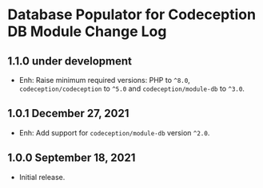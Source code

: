 # Database Populator for Codeception DB Module Change Log

## 1.1.0 under development

- Enh: Raise minimum required versions: PHP to `^8.0`, `codeception/codeception` to `^5.0` and
  `codeception/module-db` to `^3.0`.

## 1.0.1 December 27, 2021

- Enh: Add support for `codeception/module-db` version `^2.0`.

## 1.0.0 September 18, 2021

- Initial release.
